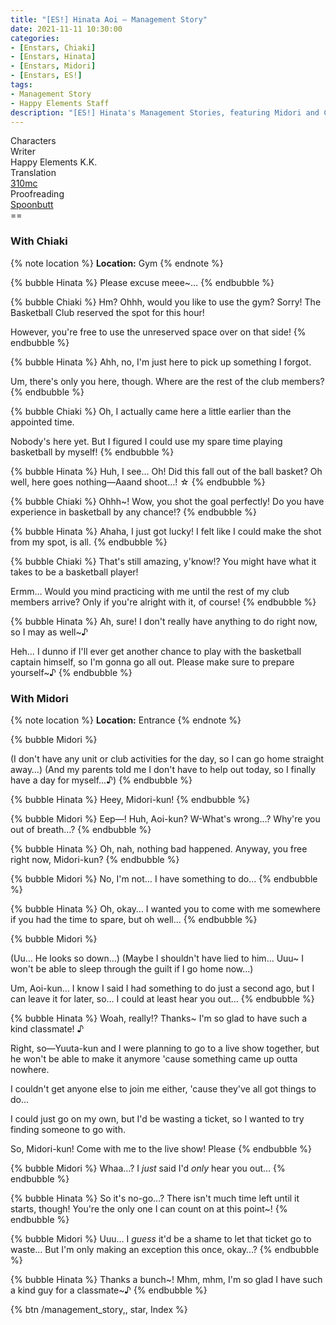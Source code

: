```yaml
---
title: "[ES!] Hinata Aoi – Management Story"
date: 2021-11-11 10:30:00
categories:
- [Enstars, Chiaki]
- [Enstars, Hinata]
- [Enstars, Midori]
- [Enstars, ES!]
tags:
- Management Story
- Happy Elements Staff
description: "[ES!] Hinata's Management Stories, featuring Midori and Chiaki."
---
```

<div class="three-wrapper" style="--storyColor:#965e7d;--storyColor-rgb:150,94,125;--storyColor-h:326.8;--storyColor-s: 23%;--storyColor-l:47.8%;">
    <div class="info-area">
        <div class="info">
            <div class="info-item characters">
                <div class="label">
                    Characters
                </div>
                <div class="value">
								<a href="/categories/Enstars/Hinata" character="Hinata"></a>
                <a href="/categories/Enstars/Midori" character="Midori"></a>
                <a href="/categories/Enstars/Chiaki" character="Chiaki"></a>
                </div>
            </div>
            <div class="info-item one">
                <div class="label">
                    Writer
                </div>
                <div class="value">
                    Happy Elements K.K.
                </div>
            </div>
            <div class="info-item two">
                <div class="label">
                    Translation
                </div>
                <div class="value">
                    <a href="/about">310mc</a>
                </div>
            </div>
            <div class="info-item three">
                <div class="label">
                   Proofreading
                </div>
                <div class="value">
                    <a href="https://twitter.com/spoonbutt">Spoonbutt</a>
                </div>
            </div>
        </div>
    </div>
</div>

<!-- more -->
<link rel="stylesheet" href="">
==

### With Chiaki

{% note location %}
**Location:** Gym
{% endnote %}

{% bubble Hinata %}
Please excuse meee~…
{% endbubble %}

{% bubble Chiaki %}
Hm? Ohhh, would you like to use the gym? Sorry! The Basketball Club reserved the spot for this hour!

However, you're free to use the unreserved space over on that side!
{% endbubble %}

{% bubble Hinata %}
Ahh, no, I'm just here to pick up something I forgot.

Um, there's only you here, though. Where are the rest of the club members?
{% endbubble %}

{% bubble Chiaki %}
Oh, I actually came here a little earlier than the appointed time.

Nobody's here yet. But I figured I could use my spare time playing basketball by myself!
{% endbubble %}

{% bubble Hinata %}
Huh, I see… Oh! Did this fall out of the ball basket? Oh well, here goes nothing—Aaand shoot…! ☆
{% endbubble %}

{% bubble Chiaki %}
Ohhh~! Wow, you shot the goal perfectly! Do you have experience in basketball by any chance!?
{% endbubble %}

{% bubble Hinata %}
Ahaha, I just got lucky! I felt like I could make the shot from my spot, is all.
{% endbubble %}

{% bubble Chiaki %}
That's still amazing, y'know!? You might have what it takes to be a basketball player!

Ermm… Would you mind practicing with me until the rest of my club members arrive? Only if you're alright with it, of course!
{% endbubble %}

{% bubble Hinata %}
Ah, sure! I don't really have anything to do right now, so I may as well~♪

Heh… I dunno if I'll ever get another chance to play with the basketball captain himself, so I'm gonna go all out. Please make sure to prepare yourself~♪
{% endbubble %}

### With Midori

{% note location %}
**Location:** Entrance
{% endnote %}

{% bubble Midori %}
<th>(I don't have any unit or club activities for the day, so I can go home straight away…)</th>

<th>(And my parents told me I don't have to help out today, so I finally have a day for myself…♪)</th>
{% endbubble %}

{% bubble Hinata %}
Heey, Midori-kun!
{% endbubble %}

{% bubble Midori %}
Eep—! Huh, Aoi-kun? W-What's wrong…? Why're you out of breath…?
{% endbubble %}

{% bubble Hinata %}
Oh, nah, nothing bad happened. Anyway, you free right now, Midori-kun?
{% endbubble %}

{% bubble Midori %}
No, I'm not… I have something to do…
{% endbubble %}

{% bubble Hinata %}
Oh, okay… I wanted you to come with me somewhere if you had the time to spare, but oh well…
{% endbubble %}

{% bubble Midori %}
<th>(Uu… He looks so down…)</th>

<th>(Maybe I shouldn't have lied to him… Uuu~ I won't be able to sleep through the guilt if I go home now…)</th>

Um, Aoi-kun… I know I said I had something to do just a second ago, but I can leave it for later, so… I could at least hear you out…
{% endbubble %}

{% bubble Hinata %}
Woah, really!? Thanks~ I'm so glad to have such a kind classmate! ♪

Right, so—Yuuta-kun and I were planning to go to a live show together, but he won't be able to make it anymore 'cause something came up outta nowhere.

I couldn't get anyone else to join me either, 'cause they've all got things to do…

I could just go on my own, but I'd be wasting a ticket, so I wanted to try finding someone to go with.

So, Midori-kun! Come with me to the live show! Please
{% endbubble %}

{% bubble Midori %}
Whaa…? I *just* said I'd *only* hear you out…
{% endbubble %}

{% bubble Hinata %}
So it's no-go…? There isn't much time left until it starts, though! You're the only one I can count on at this point~!
{% endbubble %}

{% bubble Midori %}
Uuu… I *guess* it'd be a shame to let that ticket go to waste… But I'm only making an exception this once, okay…?
{% endbubble %}

{% bubble Hinata %}
Thanks a bunch\~! Mhm, mhm, I'm so glad I have such a kind guy for a classmate\~♪
{% endbubble %}

<div toc>{% btn /management_story,, star, Index %}</div>
